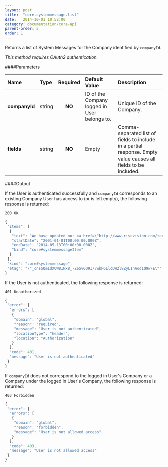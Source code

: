 ```yaml
---
layout: post
title:  "core.systemmessage.list"
date:   2014-10-01 10:52:00
category: documentation/core-api
parent-order: 5
order: 1
---
```


Returns a list of System Messages for the Company identified by `companyId`.

*This method requires OAuth2 authentication.*

####Parameters

| Name    | Type   | Required | Default Value | Description |
|:--------|:-------|:--------:|:--------------|:------------|
| **companyId**  | string |  **NO**  | ID of the Company logged in User belongs to. | Unique ID of the Company. |
| **fields**  | string |  **NO**  | Empty | Comma-separated list of fields to include in a partial response. Empty value causes all fields to be included. |

####Output

If the User is authenticated successfully and `companyId` corresponds to an existing Company User has access to (or is left empty), the following response is returned:

```200 OK```

```javascript
{
 "items": [
  {
   "text": "We have updated our <a href=\"http://www.risevision.com/terms-service-privacy/\" target=_blank>Service Agreement</a> with you. Please <a href=\"http://www.risevision.com/terms-service-privacy/\" target=_blank>CLICK HERE</a> here to review. Thank You.",
   "startDate": "2001-01-01T00:00:00.000Z",
   "endDate": "2014-05-13T00:00:00.000Z",
   "kind": "core#systemmessageItem"
  }
 ],
 "kind": "core#systemmessage",
 "etag": "\"_cnsSQm1dXOW8INx8_-Z6SvGQ9I/7wbH6LlcDW2l8ZyL1nAod1Q9wFE\""
}
```

If the User is not authenticated, the following response is returned:

```401 Unauthorized```
 
```javascript
{
 "error": {
  "errors": [
   {
    "domain": "global",
    "reason": "required",
    "message": "User is not authenticated",
    "locationType": "header",
    "location": "Authorization"
   }
  ],
  "code": 401,
  "message": "User is not authenticated"
 }
}
```

If `companyId` does not correspond to the logged in User's Company or a Company under the logged in User's Company, the following response is returned:

```403 Forbidden```
 
```javascript
{
 "error": {
  "errors": [
   {
    "domain": "global",
    "reason": "forbidden",
    "message": "User is not allowed access"
   }
  ],
  "code": 403,
  "message": "User is not allowed access"
 }
}
```
